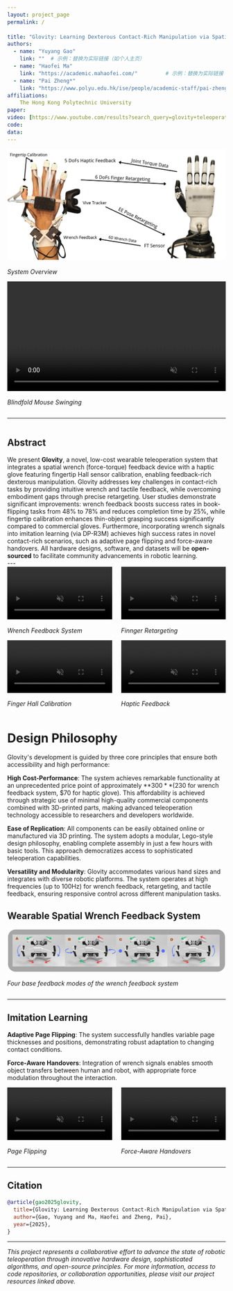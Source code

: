 ```yaml
---
layout: project_page
permalink: /

title: "Glovity: Learning Dexterous Contact-Rich Manipulation via Spatial Wrench Feedback Teleoperation System"
authors:
  - name: "Yuyang Gao"
    link: ""  # 示例：替换为实际链接（如个人主页）
  - name: "Haofei Ma"
    link: "https://academic.mahaofei.com/"         # 示例：替换为实际链接
  - name: "Pai Zheng*"
    link: "https://www.polyu.edu.hk/ise/people/academic-staff/pai-zheng/"  # 示例：替换为实际链接
affiliations:
    The Hong Kong Polytechnic University
paper: 
video: [https://www.youtube.com/results?search_query=glovity+teleoperation](https://www.youtube.com/watch?v=VlcBdhExt04)
code: 
data: 
---
```


<!-- Main Project Image -->
<div class="columns is-centered has-text-centered">
    <div class="column is-full">
        <img width="80%" src="/static/image/Glovity_head.png" alt="Glovity Project Overview Image" style="width:100%; height:auto;">
        <p><em>System Overview</em></p>
    </div>
</div>

<!-- Main Project Video -->
<div class="columns is-centered has-text-centered">
    <div class="column is-full">
        <video width="100%" autoplay controls muted loop playsinline height="auto" controls>
            <source src="/static/video/BMS.mp4" type="video/mp4">
            您的浏览器不支持视频标签。
        </video>
        <p><em>Blindfold Mouse Swinging</em></p>
    </div>
</div>

---
<!-- Abstract Section -->
<div class="columns is-centered has-text-centered">
    <div class="column is-four-fifths">
        <h2>Abstract</h2>
        <div class="content has-text-justified">
We present <b>Glovity</b>, a novel, low-cost wearable teleoperation system that integrates a spatial wrench (force-torque) feedback device with a haptic glove featuring fingertip Hall sensor calibration, enabling feedback-rich dexterous manipulation. Glovity addresses key challenges in contact-rich tasks by providing intuitive wrench and tactile feedback, while overcoming embodiment gaps through precise retargeting. User studies demonstrate significant improvements: wrench feedback boosts success rates in book-flipping tasks from 48% to 78% and reduces completion time by 25%, while fingertip calibration enhances thin-object grasping success significantly compared to commercial gloves. Furthermore, incorporating wrench signals into imitation learning (via DP-R3M) achieves high success rates in novel contact-rich scenarios, such as adaptive page flipping and force-aware handovers. All hardware designs, software, and datasets will be <b>open-sourced</b> to facilitate community advancements in robotic learning.
        </div>
    </div>
</div>
---


<!-- Main Project Videos Grid (4-column) -->

<div class="columns is-centered has-text-centered">
    <div class="column is-half">
        <video width="100%" autoplay controls muted loop playsinline height="auto">
            <source src="/static/video/WF.mp4" type="video/mp4">
            您的浏览器不支持视频标签。
        </video>
        <p><em>Wrench Feedback System</em></p>
    </div>
    <div class="column is-half">
        <video width="100%" autoplay controls muted loop playsinline height="auto">
            <source src="/static/video/FR.mp4" type="video/mp4">
            您的浏览器不支持视频标签。
        </video>
        <p><em>Finnger Retargeting</em></p>
    </div>
</div>
<div class="columns is-centered has-text-centered">
    <div class="column is-half">
        <video width="100%" autoplay controls muted loop playsinline height="auto">
            <source src="/static/video/FHC.mp4" type="video/mp4">
            您的浏览器不支持视频标签。
        </video>
        <p><em>Finger Hall Calibration</em></p>
    </div>
    <div class="column is-half">
        <video width="100%" autoplay controls muted loop playsinline height="auto">
            <source src="/static/video/HF.mp4" type="video/mp4">
            您的浏览器不支持视频标签。
        </video>
        <p><em>Haptic Feedback</em></p>
    </div>
</div>




# Design Philosophy

Glovity\'s development is guided by three core principles that ensure both accessibility and high performance:

**High Cost-Performance**: The system achieves remarkable functionality at an unprecedented price point of approximately **$300** ($230 for wrench feedback system, $70 for haptic glove). This affordability is achieved through strategic use of minimal high-quality commercial components combined with 3D-printed parts, making advanced teleoperation technology accessible to researchers and developers worldwide.

**Ease of Replication**: All components can be easily obtained online or manufactured via 3D printing. The system adopts a modular, Lego-style design philosophy, enabling complete assembly in just a few hours with basic tools. This approach democratizes access to sophisticated teleoperation capabilities.

**Versatility and Modularity**: Glovity accommodates various hand sizes and integrates with diverse robotic platforms. The system operates at high frequencies (up to 100Hz) for wrench feedback, retargeting, and tactile feedback, ensuring responsive control across different manipulation tasks.


## Wearable Spatial Wrench Feedback System

<div class="columns is-centered has-text-centered">
    <div class="column is-full">
        <img width="80%" src="/static/image/wrench.png" alt="wrench feedback system" style="width:100%; height:auto;">
        <p><em>Four base feedback modes of the wrench feedback system</em></p>
    </div>
</div>

---

## Imitation Learning

**Adaptive Page Flipping**: The system successfully handles variable page thicknesses and positions, demonstrating robust adaptation to changing contact conditions.

**Force-Aware Handovers**: Integration of wrench signals enables smooth object transfers between human and robot, with appropriate force modulation throughout the interaction.

<div class="columns is-centered has-text-centered">
    <div class="column is-half">
        <video width="100%" autoplay controls muted loop playsinline height="auto" controls>
            <source src="/static/video/IL_BF.mp4" type="video/mp4">
            您的浏览器不支持视频标签。
        </video>
        <p><em>Page Flipping</em></p>
    </div>
    <div class="column is-half">
        <video width="100%" autoplay controls muted loop playsinline height="auto" controls>
            <source src="/static/video/IL_HO.mp4" type="video/mp4">
            您的浏览器不支持视频标签。
        </video>
        <p><em>Force-Aware Handovers</em></p>
    </div>
</div>

---

## Citation

```bibtex
@article{gao2025glovity,
  title={Glovity: Learning Dexterous Contact-Rich Manipulation via Spatial Wrench Feedback Teleoperation System},
  author={Gao, Yuyang and Ma, Haofei and Zheng, Pai},
  year={2025},
}
```

---

*This project represents a collaborative effort to advance the state of robotic teleoperation through innovative hardware design, sophisticated algorithms, and open-source principles. For more information, access to code repositories, or collaboration opportunities, please visit our project resources linked above.*
